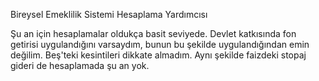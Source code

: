 Bireysel Emeklilik Sistemi Hesaplama Yardımcısı

Şu an için hesaplamalar oldukça basit seviyede. Devlet katkısında fon getirisi
uygulandığını varsaydım, bunun bu şekilde uygulandığından emin değilim. Beş'teki
kesintileri dikkate almadım. Aynı şekilde faizdeki stopaj gideri de hesaplamada şu an yok.
